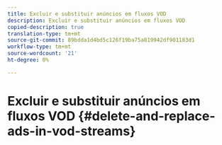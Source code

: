 ```yaml
---
title: Excluir e substituir anúncios em fluxos VOD
description: Excluir e substituir anúncios em fluxos VOD
copied-description: true
translation-type: tm+mt
source-git-commit: 89bdda1d4bd5c126f19ba75a819942df901183d1
workflow-type: tm+mt
source-wordcount: '21'
ht-degree: 0%

---
```



# Excluir e substituir anúncios em fluxos VOD {#delete-and-replace-ads-in-vod-streams}
